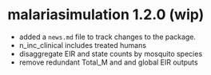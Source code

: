 # malariasimulation 1.2.0 (wip)

  * added a `news.md` file to track changes to the package.
  * n_inc_clinical includes treated humans
  * disaggregate EIR and state counts by mosquito species
  * remove redundant Total_M and and global EIR outputs
